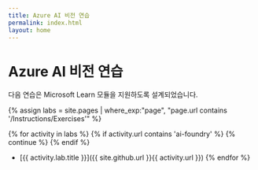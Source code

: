 ```yaml
---
title: Azure AI 비전 연습
permalink: index.html
layout: home
---
```


# Azure AI 비전 연습

다음 연습은 Microsoft Learn 모듈을 지원하도록 설계되었습니다.


{% assign labs = site.pages | where_exp:"page", "page.url contains '/Instructions/Exercises'" %}

{% for activity in labs %} {% if activity.url contains 'ai-foundry' %} {% continue %} {% endif %}
  - [{{ activity.lab.title }}]({{ site.github.url }}{{ activity.url }}) {% endfor %}
